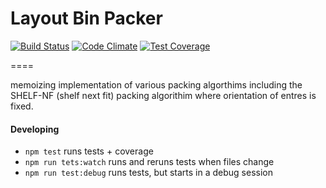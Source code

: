 # Layout Bin Packer

[![Build Status](https://travis-ci.org/stefanpenner/layout-bin-packer.svg?branch=master)](https://travis-ci.org/stefanpenner/layout-bin-packer)
[![Code Climate](https://codeclimate.com/github/stefanpenner/layout-bin-packer/badges/gpa.svg)](https://codeclimate.com/github/stefanpenner/layout-bin-packer)
[![Test Coverage](https://codeclimate.com/github/stefanpenner/layout-bin-packer/badges/coverage.svg)](https://codeclimate.com/github/stefanpenner/layout-bin-packer/coverage)

====

memoizing implementation of various packing algorthims including the SHELF-NF (shelf next fit) packing algorithim where orientation of entres is fixed.

#### Developing

* `npm test` runs tests + coverage
* `npm run tets:watch` runs and reruns tests when files change
* `npm run test:debug` runs tests, but starts in a debug session

